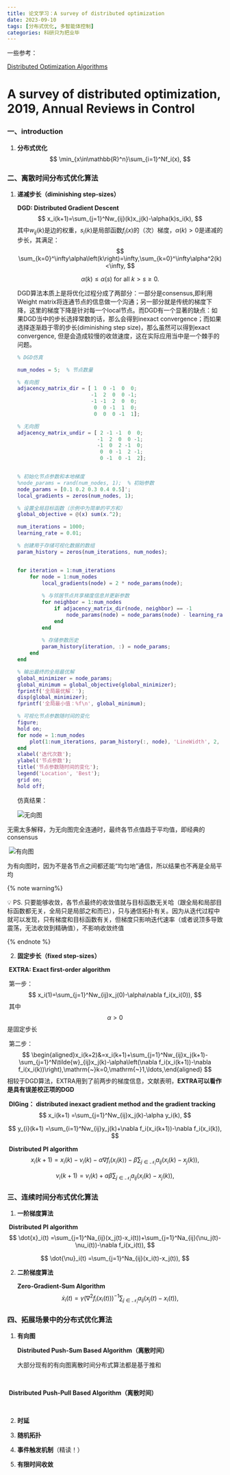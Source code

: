 ```yaml
---
title: 论文学习：A survey of distributed optimization
date: 2023-09-10
tags: [分布式优化, 多智能体控制]
categories: 科研只为把业毕
---
```




一些参考：

[Distributed Optimization Algorithms](https://forshining.github.io/posts/2022/07/blog-post-DistriOptim/)



# A survey of distributed optimization, 2019, Annual Reviews in Control

### 一、introduction

1. **分布式优化**
	$$
	\min_{x\in\mathbb{R}^n}\sum_{i=1}^Nf_i(x),
	$$
	

### 二、离散时间分布式优化算法

1. **递减步长（diminishing step-sizes）**

	**DGD: Distributed Gradient Descent**
	$$
	x_i(k+1)=\sum_{j=1}^Nw_{ij}(k)x_j(k)-\alpha(k)s_i(k),
	$$
	其中$w_{ij}(k)$是边的权重，$s_i(k)$是局部函数$f_i(x)$的（次）梯度，$\alpha(k)>0$是递减的步长，其满足：
	$$
	\sum_{k=0}^\infty\alpha\left(k\right)=\infty,\sum_{k=0}^\infty\alpha^2(k)<\infty,
	$$

	$$
	\alpha\left(k\right)\leq\alpha\left(s\right)\mathrm{~for~all~}k>s\geq0.
	$$

	DGD算法本质上是将优化过程分成了两部分：一部分是consensus,即利用Weight matrix将连通节点的信息做一个沟通；另一部分就是传统的梯度下降，这里的梯度下降是针对每一个local节点。而DGD有一个显著的缺点：如果DGD当中的步长选择常数的话，那么会得到inexact convergence；而如果选择逐渐趋于零的步长(diminishing step size)，那么虽然可以得到exact convergence, 但是会造成较慢的收敛速度，这在实际应用当中是一个棘手的问题。

	```matlab
	% DGD仿真
	
	num_nodes = 5;  % 节点数量
	
	% 有向图
	adjacency_matrix_dir = [ 1  0 -1  0  0;
	                        -1  2  0  0 -1;
	                        -1 -1  2  0  0;
	                         0  0 -1  1  0;
	                         0  0  0 -1  1];  
	
	% 无向图
	adjacency_matrix_undir = [ 2 -1 -1  0  0;
	                          -1  2  0  0 -1;
	                          -1  0  2 -1  0;
	                           0  0 -1  2 -1;
	                           0 -1  0 -1  2];  
	
	
	% 初始化节点参数和本地梯度
	%node_params = rand(num_nodes, 1);  % 初始参数
	node_params = [0.1 0.2 0.3 0.4 0.5]';
	local_gradients = zeros(num_nodes, 1);
	
	% 设置全局目标函数（示例中为简单的平方和）
	global_objective = @(x) sum(x.^2);
	
	num_iterations = 1000;
	learning_rate = 0.01;
	
	% 创建用于存储可视化数据的数组
	param_history = zeros(num_iterations, num_nodes);
	
	
	for iteration = 1:num_iterations
	    for node = 1:num_nodes
	        local_gradients(node) = 2 * node_params(node);
	        
	        % 与邻居节点共享梯度信息并更新参数
	        for neighbor = 1:num_nodes
	            if adjacency_matrix_dir(node, neighbor) == -1
	                node_params(node) = node_params(node) - learning_rate * (node_params(node) - node_params(neighbor));
	            end
	        end
	        
	        % 存储参数历史
	        param_history(iteration, :) = node_params;
	    end
	end
	
	% 输出最终的全局最优解
	global_minimizer = node_params;
	global_minimum = global_objective(global_minimizer);
	fprintf('全局最优解：');
	disp(global_minimizer);
	fprintf('全局最小值：%f\n', global_minimum);
	
	% 可视化节点参数随时间的变化
	figure;
	hold on;
	for node = 1:num_nodes
	    plot(1:num_iterations, param_history(:, node), 'LineWidth', 2, 'DisplayName', sprintf('节点 %d', node));
	end
	xlabel('迭代次数');
	ylabel('节点参数');
	title('节点参数随时间的变化');
	legend('Location', 'Best');
	grid on;
	hold off;
	
	```

	仿真结果：

	![无向图](https://s2.loli.net/2023/09/11/unY1li45ovgDGUR.png)

​		无需太多解释，为无向图完全连通时，最终各节点值趋于平均值，即经典的consensus



​		![有向图](https://s2.loli.net/2023/09/11/ST9zrA3w4no6muy.png)

​		为有向图时，因为不是各节点之间都还能“均匀地”通信，所以结果也不再是全局平均

{% note warning%}

💡 PS. 只要能够收敛，各节点最终的收敛值就与目标函数无关哈（跟全局和局部目标函数都无关，全局只是局部之和而已），只与通信拓扑有关。因为从迭代过程中就可以发现，只有梯度和目标函数有关，但梯度只影响迭代速率（或者说顶多导致震荡，无法收敛到精确值），不影响收敛终值

{% endnote %}



2. **固定步长（fixed step-sizes）**

​	**EXTRA: Exact first-order algorithm**

​	第一步：
$$
x_i(1)=\sum_{j=1}^Nw_{ij}x_j(0)-\alpha\nabla f_i(x_i(0)),
$$
​	其中$$\alpha>0$$是固定步长

​	第二步：
$$
\begin{aligned}x_i(k+2)&=x_i(k+1)+\sum_{j=1}^Nw_{ij}x_j(k+1)-\sum_{j=1}^N\tilde{w}_{ij}x_j(k)-\alpha\left(\nabla f_i(x_i(k+1))-\nabla f_i(x_i(k))\right),\mathrm{~}k=0,\mathrm{~}1,\ldots,\end{aligned}
$$
​	相较于DGD算法，EXTRA用到了前两步的梯度信息，文献表明，**EXTRA可以看作是具有误差校正项的DGD**



​	**DIGing： distributed inexact gradient method and the gradient tracking**
$$
x_i(k+1) =\sum_{j=1}^Nw_{ij}x_j(k)-\alpha y_i(k), 
$$

$$
y_{i}(k+1) =\sum_{i=1}^Nw_{ij}y_j(k)+\nabla f_i(x_i(k+1))-\nabla f_i(x_i(k)), 
$$



​	**Distributed PI algorithm**
$$
x_i(k+1) =x_i(k)-v_i(k)-\alpha\nabla f_i(x_i(k))-\beta\sum_{j\in\mathcal{N}_i}a_{ij}(x_i(k)-x_j(k)),
$$

$$
\nu_i(k+1) =v_i(k)+\alpha\beta\sum_{j\in\mathcal{N}_i}a_{ij}(x_i(k)-x_j(k)), 
$$



### 三、连续时间分布式优化算法

1. **一阶梯度算法**

​		**Distributed PI algorithm**
$$
\dot{x}_i(t) =\sum_{j=1}^Na_{ij}(x_j(t)-x_i(t))+\sum_{j=1}^Na_{ij}(\nu_j(t)-\nu_i(t))-\nabla f_i(x_i(t)), 
$$

$$
\dot{\nu}_i(t) =\sum_{j=1}^Na_{ij}(x_i(t)-x_j(t)), 
$$

2. **二阶梯度算法**

	**Zero-Gradient-Sum Algorithm**
	$$
	\dot{x}_i(t)=\gamma\left(\nabla^2f_i(x_i(t))\right)^{-1}\sum_{j\in\mathcal{N}_i}a_{ij}(x_j(t)-x_i(t)),
	$$
	

### 四、拓展场景中的分布式优化算法

1. **有向图**

	**Distributed Push-Sum Based Algorithm（离散时间）**

	大部分现有的有向图离散时间分布式算法都是基于推和

​	

​		**Distributed Push-Pull Based Algorithm（离散时间）**

​		

 2.  **时延**

 3.  **随机拓扑**

 4.  **事件触发机制**（精读！）

 5.  **有限时间收敛**

	
